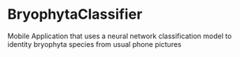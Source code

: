 # BryophytaClassifier
Mobile Application that uses a neural network classification model to identity bryophyta species from usual phone pictures
